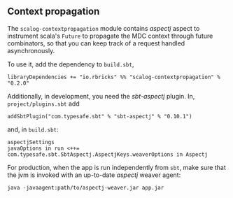 ## Context propagation

The `scalog-contextpropagation` module contains _aspectj_ aspect to instrument scala's `Future` to propagate the MDC context through future combinators, so that you can keep track of a request handled asynchronously.

To use it, add the dependency to `build.sbt`,

```
libraryDependencies += "io.rbricks" %% "scalog-contextpropagation" % "0.2.0"
```

Additionally, in development, you need the _sbt-aspectj_ plugin. In, `project/plugins.sbt` add

```
addSbtPlugin("com.typesafe.sbt" % "sbt-aspectj" % "0.10.1")
```

and, in `build.sbt`:

```
aspectjSettings
javaOptions in run <++= com.typesafe.sbt.SbtAspectj.AspectjKeys.weaverOptions in Aspectj
```

For production, when the app is run independently from `sbt`, make sure that the jvm is invoked with an up-to-date _aspectj_ weaver agent:

```
java -javaagent:path/to/aspectj-weaver.jar app.jar
```

